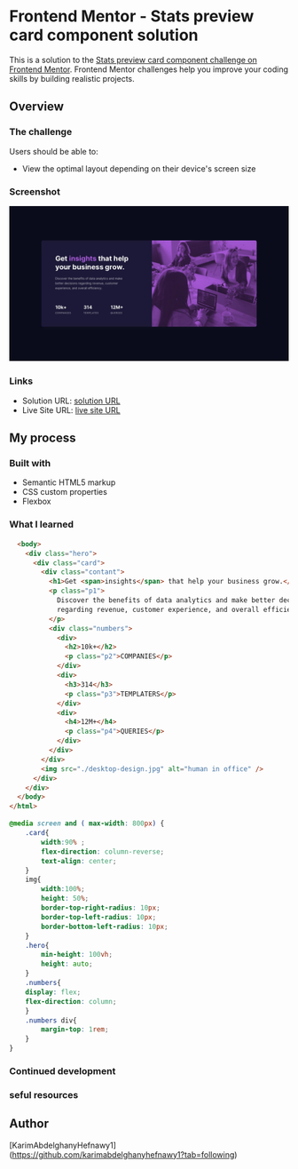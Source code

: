 # Frontend Mentor - Stats preview card component solution

This is a solution to the [Stats preview card component challenge on Frontend Mentor](https://www.frontendmentor.io/challenges/stats-preview-card-component-8JqbgoU62). Frontend Mentor challenges help you improve your coding skills by building realistic projects. 

## Overview

### The challenge

Users should be able to:

- View the optimal layout depending on their device's screen size

### Screenshot

![](/design/desktop-design.jpg)

### Links

- Solution URL: [solution URL](file:///I:/Projects/stats-preview-card-component-main/index.html)
- Live Site URL: [live site URL](https://www.frontendmentor.io/solutions/responsive-card-using-flexbox-Mz388h71L0)

## My process

### Built with

- Semantic HTML5 markup
- CSS custom properties
- Flexbox
### What I learned

```html
  <body>
    <div class="hero">
      <div class="card">
        <div class="contant">
          <h1>Get <span>insights</span> that help your business grow.</h1>
          <p class="p1">
            Discover the benefits of data analytics and make better decisions
            regarding revenue, customer experience, and overall efficiency.
          </p>
          <div class="numbers">
            <div>
              <h2>10k+</h2>
              <p class="p2">COMPANIES</p>
            </div>
            <div>
              <h3>314</h3>
              <p class="p3">TEMPLATERS</p>
            </div>
            <div>
              <h4>12M+</h4>
              <p class="p4">QUERIES</p>
            </div>
          </div>
        </div>
        <img src="./desktop-design.jpg" alt="human in office" />
      </div>
    </div>
  </body>
</html>
```
```css
@media screen and ( max-width: 800px) {
    .card{
        width:90% ;
        flex-direction: column-reverse;
        text-align: center;
    }
    img{
        width:100%;
        height: 50%;
        border-top-right-radius: 10px;
        border-top-left-radius: 10px;
        border-bottom-left-radius: 10px;
    }
    .hero{
        min-height: 100vh;
        height: auto;
    }
    .numbers{
    display: flex;
    flex-direction: column;
    }
    .numbers div{
        margin-top: 1rem;
    }
}
```
### Continued development

### seful resources

## Author
[KarimAbdelghanyHefnawy1] (https://github.com/karimabdelghanyhefnawy1?tab=following)
 
